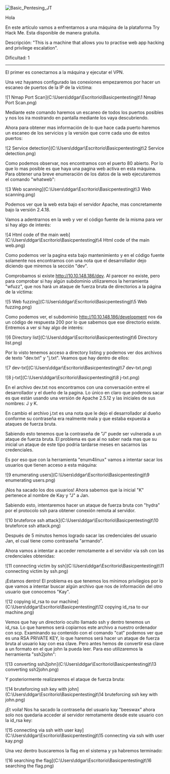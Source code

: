 ![Basic_Pentesing_JT](C:\Users\ddgar\Escritorio\Basic_Pentesing_JT.png)

Hola

En este artículo vamos a enfrentarnos a una máquina de la plataforma Try Hack Me. Esta disponible de manera gratuita.

Descripción: "This is a machine that allows you to practise web app hacking and privilege escalation".

Dificultad: 1

-----------------

El primer es conectarnos a la máquina y ejecutar el VPN.

Una vez hayamos configurado las conexiones empezaremos por hacer un escaneo de puertos de la IP de la víctima:

![1 Nmap Port Scan](C:\Users\ddgar\Escritorio\Basicpentestingjt\1 Nmap Port Scan.png)

Mediante este comando haremos un escaneo de todos los puertos posibles y nos los ira mostrando en pantalla mediante los vaya descubriendo.

Ahora para obtener mas información de lo que hace cada puerto haremos un escaneo de los servicios y la versión que corre cada uno de estos puertos:

![2 Service detection](C:\Users\ddgar\Escritorio\Basicpentestingjt\2 Service detection.png)

Como podemos observar, nos encontramos con el puerto 80 abierto. Por lo que lo mas posible es que haya una pagina web activa en esta máquina. Para obtener una breve enumeración de los datos de la web ejecutaremos el comando "whatweb":

![3 Web scanning](C:\Users\ddgar\Escritorio\Basicpentestingjt\3 Web scanning.png)

Podemos ver que la web esta bajo el servidor Apache, mas concretamente bajo la versión 2.4.18.

Vamos a adentrarnos en la web y ver el código fuente de la misma para ver si hay algo de interés:

![4 Html code of the main web](C:\Users\ddgar\Escritorio\Basicpentestingjt\4 Html code of the main web.png)

Como podemos ver la pagina esta bajo mantenimiento y en el código fuente solamente nos encontramos con una nota que el desarrollador dejo diciendo que miremos la sección "dev".

Comprobamos si existe http://10.10.148.186/dev. Al parecer no existe, pero para comprobar si hay algún subdominio utilizaremos la herramienta "wfuzz", que nos hará un ataque de fuerza bruta de directorios a la página de la víctima:

![5 Web fuzzing](C:\Users\ddgar\Escritorio\Basicpentestingjt\5 Web fuzzing.png)

Como podemos ver, el subdominio http://10.10.148.186/development nos da un código de respuesta 200 por lo que sabemos que ese directorio existe. Entremos a ver si hay algo de interés:

![6 Directory list](C:\Users\ddgar\Escritorio\Basicpentestingjt\6 Directory list.png)

Por lo visto tenemos acceso a directory listing y podemos ver dos archivos de texto "dev.txt" y "j.txt". Veamos que hay dentro de ellos:

![7 dev-txt](C:\Users\ddgar\Escritorio\Basicpentestingjt\7 dev-txt.png)

![8 j-txt](C:\Users\ddgar\Escritorio\Basicpentestingjt\8 j-txt.png)

En el archivo dev.txt nos encontramos con una conversación entre el desarrollador y el dueño de la pagina. Lo único en claro que podemos sacar es que están usando una versión de Apache 2.5.12 y las iniciales de sus nombres: J y K.

En cambio el archivo j.txt es una nota que le dejo el desarrollador al dueño conforme su contraseña era realmente mala y que estaba expuesta a ataques de fuerza bruta.

Sabiendo esto tenemos que la contraseña de "J" puede ser vulnerada a un ataque de fuerza bruta. El problema es que al no saber nada mas que su inicial un ataque de este tipo podría tardarse meses en sacarnos las credenciales.

Es por eso que con la herramienta "enum4linux" vamos a intentar sacar los usuarios que tienen acceso a esta máquina:

![9 enumerating users](C:\Users\ddgar\Escritorio\Basicpentestingjt\9 enumerating users.png)

¡Nos ha sacado los dos usuarios! Ahora sabemos que la inicial "K" pertenece al nombre de Kay y "J" a Jan.

Sabiendo esto, intentaremos hacer un ataque de fuerza bruta con "hydra" por el protocolo ssh para obtener conexión remota al servidor.

![10 bruteforce ssh attack](C:\Users\ddgar\Escritorio\Basicpentestingjt\10 bruteforce ssh attack.png)

Después de 5 minutos hemos logrado sacar las credenciales del usuario Jan, el cual tiene como contraseña "armando".

Ahora vamos a intentar a acceder remotamente a el servidor vía ssh con las credenciales obtenidas:

![11 connecting victim by ssh](C:\Users\ddgar\Escritorio\Basicpentestingjt\11 connecting victim by ssh.png)

¡Estamos dentro! El problema es que tenemos los mínimos privilegios por lo que vamos a intentar buscar algún archivo que nos de información del otro usuario que conocemos "Kay".

![12 copying id_rsa to our machine](C:\Users\ddgar\Escritorio\Basicpentestingjt\12 copying id_rsa to our machine.png)

Vemos que hay un directorio oculto llamado ssh y dentro tenemos un id_rsa. Lo que haremos será copiarnos este archivo a nuestro ordenador con scp. Examinando su contenido con el comando "cat" podemos ver que es una RSA PRIVATE KEY, lo que haremos será hacer un ataque de fuerza bruta al usuario kay con esa clave. Pero antes hemos de convertir esa clave a un formato en el que john la pueda leer. Para eso utilizaremos la herramienta "ssh2john":

![13 converting ssh2john](C:\Users\ddgar\Escritorio\Basicpentestingjt\13 converting ssh2john.png)

Y posteriormente realizaremos el ataque de fuerza bruta:

![14 bruteforcing ssh key with john](C:\Users\ddgar\Escritorio\Basicpentestingjt\14 bruteforcing ssh key with john.png)

¡Et voila! Nos ha sacado la contraseña del usuario kay "beeswax" ahora solo nos quedaria acceder al servidor remotamente desde este usuario con la id_rsa key:

![15 connecting via ssh with user kay](C:\Users\ddgar\Escritorio\Basicpentestingjt\15 connecting via ssh with user kay.png)

Una vez dentro buscaremos la flag en el sistema y ya habremos terminado:

![16 searching the flag](C:\Users\ddgar\Escritorio\Basicpentestingjt\16 searching the flag.png)